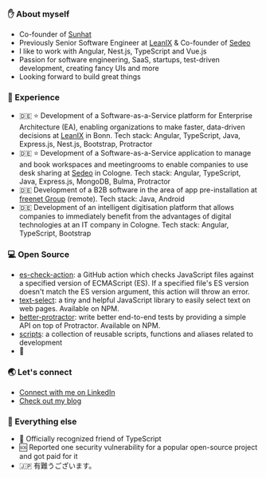 ### ✋ About myself

- Co-founder of [Sunhat](https://github.com/sunhat-tech)
- Previously Senior Software Engineer at [LeanIX](https://www.leanix.net/en) & Co-founder of [Sedeo](https://sedeo.net)
- I like to work with Angular, Nest.js, TypeScript and Vue.js
- Passion for software engineering, SaaS, startups, test-driven development, creating fancy UIs and more
- Looking forward to build great things

### 🚀 Experience

- 🇩🇪 ⭐️ Development of a Software-as-a-Service platform for Enterprise Architecture (EA), enabling organizations to make faster, data-driven decisions at [LeanIX](https://www.leanix.net/en) in Bonn. Tech stack: Angular, TypeScript, Java, Express.js, Nest.js, Bootstrap, Protractor
- 🇩🇪 ⭐️ Development of a Software-as-a-Service application to manage and book workspaces and meetingrooms to enable companies to use desk sharing at [Sedeo](https://sedeo.net) in Cologne. Tech stack: Angular, TypeScript, Java, Express.js, MongoDB, Bulma, Protractor
- 🇩🇪 Development of a B2B software in the area of app pre-installation at [freenet Group](https://www.freenet-group.de/en/index.html) (remote). Tech stack: Java, Android
- 🇩🇪 Development of an intelligent digitisation platform that allows companies to immediately benefit from the advantages of digital technologies at an IT company in Cologne. Tech stack: Angular, TypeScript, Bootstrap

### 💻 Open Source

- [es-check-action](https://github.com/marketplace/actions/es-check-action): a GitHub action which checks JavaScript files against a specified version of ECMAScript (ES). If a specified file's ES version doesn't match the ES version argument, this action will throw an error.
- [text-select](https://github.com/ali-kamalizade/text-select): a tiny and helpful JavaScript library to easily select text on web pages. Available on NPM.
- [better-protractor](https://github.com/ali-kamalizade/better-protractor): write better end-to-end tests by providing a simple API on top of Protractor. Available on NPM.
- [scripts](https://github.com/ali-kamalizade/scripts): a collection of reusable scripts, functions and aliases related to development 
- 🚧

### 🌏 Let's connect

- [Connect with me on LinkedIn](https://www.linkedin.com/in/alikamalizade)
- [Check out my blog](https://ali-dev.medium.com)

### 🍏 Everything else

- 🤝 Officially recognized friend of TypeScript
- 🆘 Reported one security vulnerability for a popular open-source project and got paid for it
- 🇯🇵 有難うございます。

